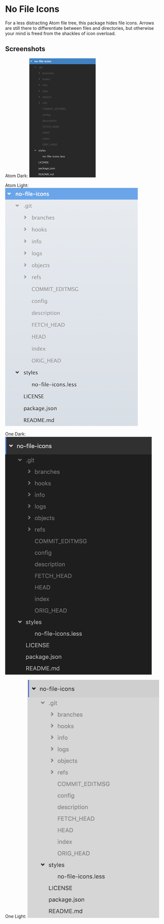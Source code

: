 # No File Icons

For a less distracting Atom file tree, this package hides file icons. Arrows are
still there to differentiate between files and directories, but otherwise your
mind is freed from the shackles of icon overload.


## Screenshots

Atom Dark:
![](https://raw.githubusercontent.com/ssorallen/no-file-icons/master/no-file-icons-atom-dark.png)

Atom Light:
![](https://raw.githubusercontent.com/ssorallen/no-file-icons/master/no-file-icons-atom-light.png)

One Dark:
![](https://raw.githubusercontent.com/ssorallen/no-file-icons/master/no-file-icons-one-dark.png)

One Light:
![](https://raw.githubusercontent.com/ssorallen/no-file-icons/master/no-file-icons-one-light.png)
